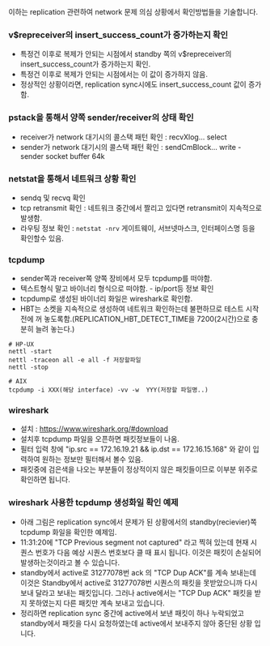 이하는 replication 관련하여 network 문제 의심 상황에서 확인방법들을 기술합니다.

### v$repreceiver의 insert_success_count가 증가하는지 확인
* 특정건 이후로 복제가 안되는 시점에서 standby 쪽의 v$repreceiver의 insert_success_count가 증가하는지 확인. 
* 특정건 이후로 복제가 안되는 시점에서는 이 값이 증가하지 않음.
* 정상적인 상황이라면, replication sync시에도 insert_success_count 값이 증가함.

### pstack을 통해서 양쪽 sender/receiver의 상태 확인
* receiver가 network 대기시의 콜스택 패턴 확인 : recvXlog... select
* sender가 network 대기시의 콜스택 패턴 확인 : sendCmBlock... write - sender socket buffer 64k

### netstat을 통해서 네트워크 상황 확인 
* sendq 및 recvq 확인 
* tcp retransmit 확인 : 네트워크 중간에서 짤리고 있다면 retransmit이 지속적으로 발생함.
* 라우팅 정보 확인 : `netstat -nrv` 게이트웨이, 서브넷마스크, 인터페이스명 등을 확인할수 있음.

### tcpdump
* sender쪽과 receiver쪽 양쪽 장비에서 모두 tcpdump를 떠야함.
* 텍스트형식 말고 바이너리 형식으로 떠야함. - ip/port등 정보 확인
* tcpdump로 생성된 바이너리 화일은 wireshark로 확인함.
* HBT는 소켓을 지속적으로 생성하여 네트워크 확인하는데 불편하므로 테스트 시작전에 꺼 놓도록함.(REPLICATION_HBT_DETECT_TIME을 7200(2시간)으로 충분히 늘려 놓는다.)
```
# HP-UX
nettl -start
nettl -traceon all -e all -f 저장할파일
nettl -stop

# AIX
tcpdump -i XXX(해당 interface) -vv -w  YYY(저장할 파일명..) 
```

### wireshark
* 설치 : https://www.wireshark.org/#download
* 설치후 tcpdump 파일을 오픈하면 패킷정보들이 나옴.
* 필터 입력 창에 "ip.src == 172.16.19.21 && ip.dst == 172.16.15.168" 와 같이 입력하여 원하는 정보만 필터해서 볼수 있음.
* 패킷중에 검은색을 나오는 부분들이 정상적이지 않은 패킷들이므로 이부분 위주로 확인하면 됩니다.

### wireshark 사용한 tcpdump 생성화일 확인 예제
* 아래 그림은 replication sync에서 문제가 된 상황에서의 standby(recievier)쪽 tcpdump 화일을 확인한 예제임.
* 11:31:20에 "TCP Previous segment not captured" 라고 찍혀 있는데 현재 시퀀스 번호가 다음 예상 시퀀스 번호보다 클 때 표시 됩니다. 이것은 패킷이 손실되어 발생하는것이라고 볼 수 있습니다.
* standby에서 active로 31277078번 ack 의 "TCP Dup ACK"를 계속 보내는데 이것은 Standby에서 active로 31277078번 시퀀스의 패킷을 못받았으니까 다시 보내 달라고 보내는 패킷입니다. 그러나 active에서는 "TCP Dup ACK" 패킷을 받지 못하였는지 다른 패킷만 계속 보내고 있습니다.
* 정리하면 replication sync 중간에 active에서 보낸 패킷이 하나 누락되었고 standby에서 패킷을 다시 요청하였는데 active에서 보내주지 않아 중단된 상황 입니다.

